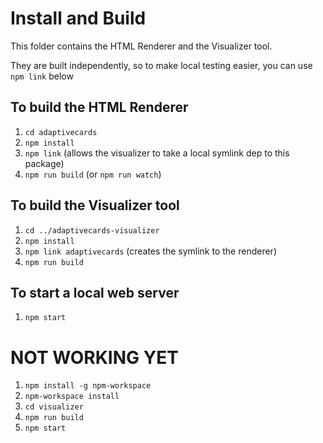 # Install and Build

This folder contains the HTML Renderer and the Visualizer tool.

They are built independently, so to make local testing easier, you can use `npm link` below

## To build the HTML Renderer

1. `cd adaptivecards`
1. `npm install`
1. `npm link` (allows the visualizer to take a local symlink dep to this package)
1. `npm run build` (or `npm run watch`)

## To build the Visualizer tool

1. `cd ../adaptivecards-visualizer`
1. `npm install`
1. `npm link adaptivecards` (creates the symlink to the renderer)
1. `npm run build`

## To start a local web server
1. `npm start`





# NOT WORKING YET
1. `npm install -g npm-workspace`
1. `npm-workspace install`
1. `cd visualizer`
1. `npm run build`
1. `npm start`
